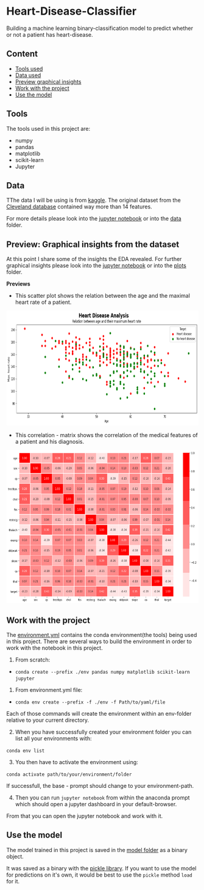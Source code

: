 # Heart-Disease-Classifier
Building a machine learning binary-classification model to predict whether or not a patient has heart-disease.

## Content

* [Tools used](#tools)
* [Data used](#data)
* [Preview graphical insights](#preview-graphical-insights-from-the-dataset)
* [Work with the project](#work-with-the-project)
* [Use the model](#use-the-model)

## Tools
The tools used in this project are:

* numpy
* pandas
* matplotlib
* scikit-learn
* Jupyter

## Data

TThe data I will be using is from [kaggle](https://www.kaggle.com/ronitf/heart-disease-uci).
The original dataset from the [Cleveland database](https://archive.ics.uci.edu/ml/datasets/heart+Disease) contained way more than 14 features.

For more details please look into the [jupyter notebook](https://github.com/Ritsch1/Heart-Disease-Classifier/blob/development/notebooks/Heart-Disease-Classification.ipynb) or into the [data](https://github.com/Ritsch1/Heart-Disease-Classifier/tree/development/data) folder.

## Preview: Graphical insights from the dataset 

At this point I share some of the insights the EDA revealed. For further graphical insights please 
look into the [jupyter notebook](https://github.com/Ritsch1/Heart-Disease-Classifier/blob/development/notebooks/Heart-Disease-Classification.ipynb) or into the [plots](https://github.com/Ritsch1/Heart-Disease-Classifier/tree/development/plots) folder.

**Previews**

* This scatter plot shows the relation between the age and the maximal heart rate of a patient.

<img src="plots/ratio_age_maxHeartRate.png" height="300" width="650">

* This correlation - matrix shows the correlation of the medical features of a patient and his diagnosis.

<img src="plots/correlation_matrix_features.png" height="400" width="550">

## Work with the project

The [environment.yml](https://github.com/Ritsch1/Heart-Disease-Classifier/blob/development/environment.yml) contains the 
conda environment(the tools) being used in this project. 
There are several ways to build the environment in order to work with the notebook in this project.

1. From scratch:
* `conda create --prefix ./env pandas numpy matplotlib scikit-learn jupyter`

1. From environment.yml file:
* `conda env create --prefix -f ./env -f Path/to/yaml/file`

Each of those commands will create the environment within an env-folder relative to your current directory.

2. When you have successfully created your environment folder you can list all your environments with:

`conda env list`

3. You then have to activate the environment using:

`conda activate path/to/your/environment/folder`

If successfull, the base - prompt should change to your environment-path.

4. Then you can run `jupyter notebook` from within the anaconda prompt which should open a jupyter dashboard in your default-browser.

From that you can open the jupyter notebook and work with it.

## Use the model

The model trained in this project is saved in the [model folder](https://github.com/Ritsch1/Heart-Disease-Classifier/blob/development/model) as a binary object.

It was saved as a binary with the [pickle library](https://docs.python.org/3/library/pickle.html).
If you want to use the model for predictions on it's own, it would be best to use the `pickle` method `load` for it.
